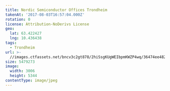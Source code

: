 ```yaml
---
title: Nordic Semiconductor Offices Trondheim
takenAt: '2017-08-03T16:57:04.000Z'
rotation: 0
license: Attribution-NoDerivs License
geo:
  lat: 63.422427
  lng: 10.436438
tags:
  - Trondheim
url: >-
  //images.ctfassets.net/bncv3c2gt878/2hiSsgKUgWEIbpmKWZP4wq/36474ee48203740d85872d8299f3743f/nordic-semiconductor-offices-trondheim_35572746694_o
size: 5479273
image:
  width: 3006
  height: 5344
contentType: image/jpeg
---
```


